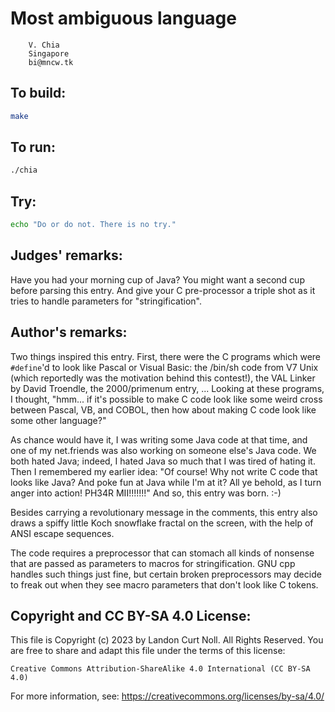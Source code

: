 # Most ambiguous language

        V. Chia
        Singapore
        bi@mncw.tk

## To build:

```sh
make
```

## To run:

```sh
./chia
```

## Try:

```sh
echo "Do or do not. There is no try."
```

## Judges' remarks:

Have you had your morning cup of Java?  You might want a
second cup before parsing this entry.  And give your C
pre-processor a triple shot as it tries to handle parameters
for "stringification".

## Author's remarks:

Two things inspired this entry. First, there were the C programs which were
`#define`'d to look like Pascal or Visual Basic: the /bin/sh code from V7 Unix
(which reportedly was the motivation behind this contest!), the VAL Linker by
David Troendle, the 2000/primenum entry, ... Looking at these programs, I
thought, "hmm... if it's possible to make C code look like some weird cross
between Pascal, VB, and COBOL, then how about making C code look like some
other language?"

As chance would have it, I was writing some Java code at that time, and one of
my net.friends was also working on someone else's Java code. We both hated
Java; indeed, I hated Java so much that I was tired of hating it. Then I
remembered my earlier idea: "Of course! Why not write C code that looks like
Java? And poke fun at Java while I'm at it? All ye behold, as I turn anger
into action! PH34R MII!!!!!!!" And so, this entry was born. :-)

Besides carrying a revolutionary message in the comments, this entry also
draws a spiffy little Koch snowflake fractal on the screen, with the help of
ANSI escape sequences.

The code requires a preprocessor that can stomach all kinds of nonsense that
are passed as parameters to macros for stringification. GNU cpp handles such
things just fine, but certain broken preprocessors may decide to freak out
when they see macro parameters that don't look like C tokens.

## Copyright and CC BY-SA 4.0 License:

This file is Copyright (c) 2023 by Landon Curt Noll.  All Rights Reserved.
You are free to share and adapt this file under the terms of this license:

    Creative Commons Attribution-ShareAlike 4.0 International (CC BY-SA 4.0)

For more information, see: https://creativecommons.org/licenses/by-sa/4.0/
